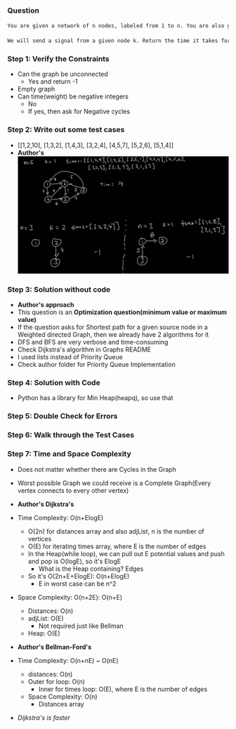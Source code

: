 ### Question

```txt
You are given a network of n nodes, labeled from 1 to n. You are also given times, a list of travel times as directed edges times[i] = (ui, vi, wi), where ui is the source node, vi is the target node, and wi is the time it takes for a signal to travel from source to target.

We will send a signal from a given node k. Return the time it takes for all the n nodes to receive the signal. If it is impossible for all the n nodes to receive the signal, return -1.
```

### Step 1: Verify the Constraints

* Can the graph be unconnected
  * Yes and return -1
* Empty graph
* Can time(weight) be negative integers
  * No
  * If yes, then ask for Negative cycles

### Step 2: Write out some test cases

* [[1,2,10], [1,3,2], [1,4,3], [3,2,4], [4,5,7], [5,2,6], [5,1,4]]
* **Author's**
![ndt](../../img/ndt.png)

### Step 3: Solution without code

* **Author's approach**
* This question is an **Optimization question(minimum value or maximum value)**
* If the question asks for Shortest path for a given source node in a Weighted directed Graph, then we already have 2 algorithms for it
* DFS and BFS are very verbose and time-consuming
* Check Dijkstra's algorithm in Graphs README
* I used lists instead of Priority Queue
* Check author folder for Priority Queue Implementation

### Step 4: Solution with Code

* Python has a library for Min Heap(heapq), so use that

### Step 5: Double Check for Errors

### Step 6: Walk through the Test Cases

### Step 7: Time and Space Complexity

* Does not matter whether there are Cycles in the Graph
* Worst possible Graph we could receive is a Complete Graph(Every vertex connects to every other vertex)
* **Author's Dijkstra's**
* Time Complexity: O(n+ElogE)
  * O(2n) for distances array and also adjList, n is the number of vertices
  * O(E) for iterating times array, where E is the number of edges
  * In the Heap(while loop), we can pull out E potential values and push and pop is O(logE), so it's ElogE
    * What is the Heap containing? Edges
  * So it's O(2n+E+ElogE): O(n+ElogE)
    * E in worst case can be n^2
* Space Complexity: O(n+2E): O(n+E)
  * Distances: O(n)
  * adjList: O(E)
    * Not required just like Bellman
  * Heap: O(E)

* **Author's Bellman-Ford's**
* Time Complexity: O(n+nE) ~ O(nE)
  * distances: O(n)
  * Outer for loop: O(n)
    * Inner for times loop: O(E), where E is the number of edges
  * Space Complexity: O(n)
    * Distances array
* *Dijkstra's is faster*